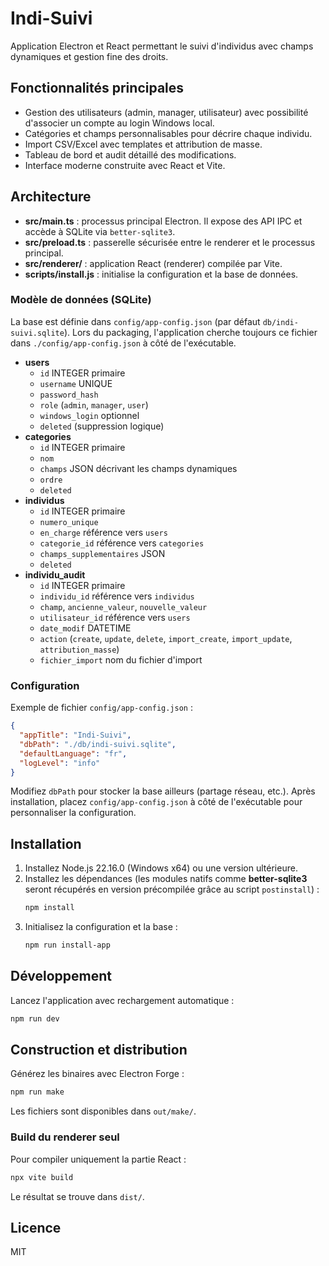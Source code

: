 # Indi-Suivi

Application Electron et React permettant le suivi d'individus avec champs dynamiques et gestion fine des droits.

## Fonctionnalités principales

- Gestion des utilisateurs (admin, manager, utilisateur) avec possibilité d'associer un compte au login Windows local.
- Catégories et champs personnalisables pour décrire chaque individu.
- Import CSV/Excel avec templates et attribution de masse.
- Tableau de bord et audit détaillé des modifications.
- Interface moderne construite avec React et Vite.

## Architecture

- **src/main.ts** : processus principal Electron. Il expose des API IPC et accède à SQLite via `better-sqlite3`.
- **src/preload.ts** : passerelle sécurisée entre le renderer et le processus principal.
- **src/renderer/** : application React (renderer) compilée par Vite.
- **scripts/install.js** : initialise la configuration et la base de données.

### Modèle de données (SQLite)

La base est définie dans `config/app-config.json` (par défaut `db/indi-suivi.sqlite`).
Lors du packaging, l'application cherche toujours ce fichier dans `./config/app-config.json` à côté de l'exécutable.

- **users**
  - `id` INTEGER primaire
  - `username` UNIQUE
  - `password_hash`
  - `role` (`admin`, `manager`, `user`)
  - `windows_login` optionnel
  - `deleted` (suppression logique)
- **categories**
  - `id` INTEGER primaire
  - `nom`
  - `champs` JSON décrivant les champs dynamiques
  - `ordre`
  - `deleted`
- **individus**
  - `id` INTEGER primaire
  - `numero_unique`
  - `en_charge` référence vers `users`
  - `categorie_id` référence vers `categories`
  - `champs_supplementaires` JSON
  - `deleted`
- **individu_audit**
  - `id` INTEGER primaire
  - `individu_id` référence vers `individus`
  - `champ`, `ancienne_valeur`, `nouvelle_valeur`
  - `utilisateur_id` référence vers `users`
  - `date_modif` DATETIME
  - `action` (`create`, `update`, `delete`, `import_create`, `import_update`, `attribution_masse`)
  - `fichier_import` nom du fichier d'import

### Configuration

Exemple de fichier `config/app-config.json` :

```json
{
  "appTitle": "Indi-Suivi",
  "dbPath": "./db/indi-suivi.sqlite",
  "defaultLanguage": "fr",
  "logLevel": "info"
}
```

Modifiez `dbPath` pour stocker la base ailleurs (partage réseau, etc.).
Après installation, placez `config/app-config.json` à côté de l'exécutable pour personnaliser la configuration.

## Installation

1. Installez Node.js 22.16.0 (Windows x64) ou une version ultérieure.
2. Installez les dépendances (les modules natifs comme **better-sqlite3** seront
   récupérés en version précompilée grâce au script `postinstall`) :
   ```bash
   npm install
   ```
3. Initialisez la configuration et la base :
   ```bash
   npm run install-app
   ```

## Développement

Lancez l'application avec rechargement automatique :

```bash
npm run dev
```

## Construction et distribution

Générez les binaires avec Electron Forge :

```bash
npm run make
```

Les fichiers sont disponibles dans `out/make/`.

### Build du renderer seul

Pour compiler uniquement la partie React :

```bash
npx vite build
```

Le résultat se trouve dans `dist/`.

## Licence

MIT
